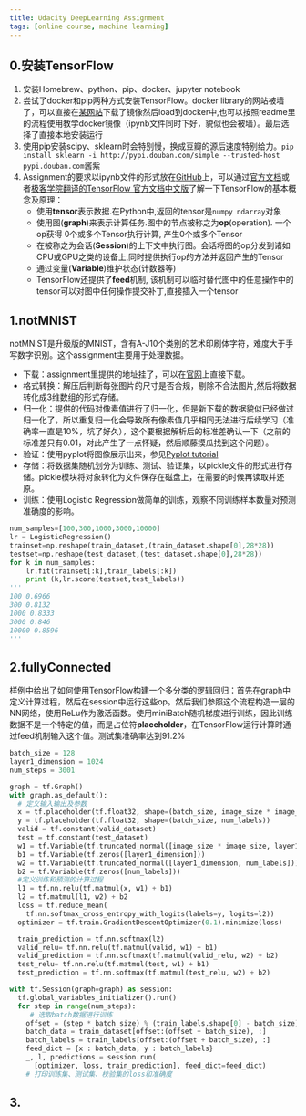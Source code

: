 ```yaml
---
title: Udacity DeepLearning Assignment
tags: [online course, machine learning]
---
```


## 0.安装TensorFlow
1. 安装Homebrew、python、pip、docker、jupyter notebook
1. 尝试了docker和pip两种方式安装TensorFlow。docker library的网站被墙了，可以直接在[某网站](http://7xlgth.com1.z0.glb.clouddn.com/tensorflow.tar)下载了镜像然后load到docker中,也可以按照readme里的流程使用教学docker镜像（ipynb文件同时下好，貌似也会被墙）。最后选择了直接本地安装运行  
2. 使用pip安装scipy、sklearn时会特别慢，换成豆瓣的源后速度特别给力。`pip install sklearn -i http://pypi.douban.com/simple --trusted-host pypi.douban.com`酱紫
2. Assignment的要求以ipynb文件的形式放在[GitHub](https://github.com/tensorflow/tensorflow/tree/master/tensorflow/examples/udacity)上，可以通过[官方文档](https://www.tensorflow.org/tutorials/)或者[极客学院翻译的TensorFlow 官方文档中文版](http://wiki.jikexueyuan.com/project/tensorflow-zh/)了解一下TensorFlow的基本概念及原理：   
	- 使用**tensor**表示数据.在Python中,返回的tensor是`numpy ndarray`对象
	- 使用图(**graph**)来表示计算任务.图中的节点被称之为**op**(operation). 一个op获得 0个或多个Tensor执行计算, 产生0个或多个Tensor
	- 在被称之为会话(**Session**)的上下文中执行图。会话将图的op分发到诸如CPU或GPU之类的设备上,同时提供执行op的方法并返回产生的Tensor
	- 通过变量(**Variable**)维护状态(计数器等)
	- TensorFlow还提供了**feed**机制, 该机制可以临时替代图中的任意操作中的tensor可以对图中任何操作提交补丁,直接插入一个tensor

## 1.notMNIST
notMNIST是升级版的MNIST，含有A-J10个类别的艺术印刷体字符，难度大于手写数字识别。这个assignment主要用于处理数据。  
- 下载：assignment里提供的地址挂了，可以在[官网](http://yaroslavvb.com/upload/notMNIST/)上直接下载。   
- 格式转换：解压后判断每张图片的尺寸是否合规，剔除不合法图片,然后将数据转化成3维数组的形式存储。  
- 归一化：提供的代码对像素值进行了归一化，但是新下载的数据貌似已经做过归一化了，所以重复归一化会导致所有像素值几乎相同无法进行后续学习（准确率一直是10%，坑了好久），这个要根据解析后的标准差确认一下（之前的标准差只有0.01，对此产生了一点怀疑，然后顺藤摸瓜找到这个问题）。  
- 验证：使用pyplot将图像展示出来，参见[Pyplot tutorial](http://matplotlib.org/users/pyplot_tutorial.html)   
- 存储：将数据集随机划分为训练、测试、验证集，以pickle文件的形式进行存储。pickle模块将对象转化为文件保存在磁盘上，在需要的时候再读取并还原。   
- 训练：使用Logistic Regression做简单的训练，观察不同训练样本数量对预测准确度的影响。

```python  
num_samples=[100,300,1000,3000,10000]
lr = LogisticRegression()
trainset=np.reshape(train_dataset,(train_dataset.shape[0],28*28))
testset=np.reshape(test_dataset,(test_dataset.shape[0],28*28))
for k in num_samples:
    lr.fit(trainset[:k],train_labels[:k])
    print (k,lr.score(testset,test_labels))
'''
100 0.6966
300 0.8132
1000 0.8333
3000 0.846
10000 0.8596
'''
```
## 2.fullyConnected
样例中给出了如何使用TensorFlow构建一个多分类的逻辑回归：首先在graph中定义计算过程，然后在session中运行这些op。然后我们参照这个流程构造一层的NN网络，使用ReLu作为激活函数。使用miniBatch随机梯度进行训练，因此训练数据不是一个特定的值，而是占位符**placeholder**，在TensorFlow运行计算时通过feed机制输入这个值。测试集准确率达到91.2%
 
```python
batch_size = 128
layer1_dimension = 1024
num_steps = 3001

graph = tf.Graph()
with graph.as_default():
  # 定义输入输出及参数
  x = tf.placeholder(tf.float32, shape=(batch_size, image_size * image_size))
  y = tf.placeholder(tf.float32, shape=(batch_size, num_labels))
  valid = tf.constant(valid_dataset)
  test = tf.constant(test_dataset)
  w1 = tf.Variable(tf.truncated_normal([image_size * image_size, layer1_dimension]))
  b1 = tf.Variable(tf.zeros([layer1_dimension]))
  w2 = tf.Variable(tf.truncated_normal([layer1_dimension, num_labels]))  
  b2 = tf.Variable(tf.zeros([num_labels]))
  #定义训练和预测的计算过程 
  l1 = tf.nn.relu(tf.matmul(x, w1) + b1)
  l2 = tf.matmul(l1, w2) + b2
  loss = tf.reduce_mean(
    tf.nn.softmax_cross_entropy_with_logits(labels=y, logits=l2))
  optimizer = tf.train.GradientDescentOptimizer(0.1).minimize(loss)

  train_prediction = tf.nn.softmax(l2)
  valid_relu= tf.nn.relu(tf.matmul(valid, w1) + b1)
  valid_prediction = tf.nn.softmax(tf.matmul(valid_relu, w2) + b2)
  test_relu= tf.nn.relu(tf.matmul(test, w1) + b1)
  test_prediction = tf.nn.softmax(tf.matmul(test_relu, w2) + b2)

with tf.Session(graph=graph) as session:
  tf.global_variables_initializer().run()
  for step in range(num_steps):
  	 # 选取batch数据进行训练
    offset = (step * batch_size) % (train_labels.shape[0] - batch_size)
    batch_data = train_dataset[offset:(offset + batch_size), :]
    batch_labels = train_labels[offset:(offset + batch_size), :]
    feed_dict = {x : batch_data, y : batch_labels}
    _, l, predictions = session.run(
      [optimizer, loss, train_prediction], feed_dict=feed_dict)
    # 打印训练集、测试集、校验集的loss和准确度
```
## 3.

